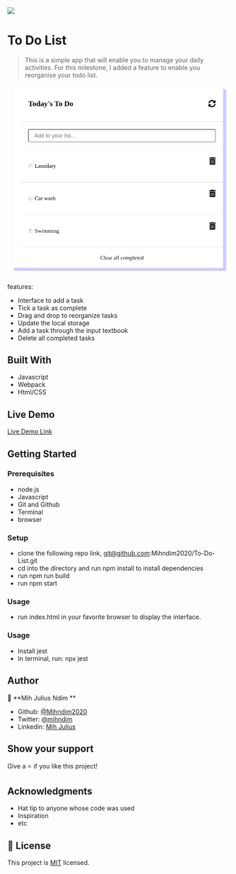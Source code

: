 ![](https://img.shields.io/badge/Microverse-blueviolet)

# To Do List

> This is a simple app that will enable you to manage your daily activities. For this milestone, I added a feature to enable you reorganise your todo list. 

![screenshot](images/todoList.png)

features:
- Interface to add a task 
- Tick a task as complete
- Drag and drop to reorganize tasks
- Update the local storage
- Add a task through the input textbook
- Delete all completed tasks

## Built With

- Javascript
- Webpack
- Html/CSS

## Live Demo

[Live Demo Link](https://mihndim2020.github.io/To-Do-List/)


## Getting Started


### Prerequisites

- node.js
- Javascript
- Git and Github
- Terminal
- browser

### Setup

- clone the following repo link, git@github.com:Mihndim2020/To-Do-List.git
- cd into the directory and run npm install to install dependencies
- run npm run build
- run npm start

### Usage

- run index.html in your favorite browser to display the interface.

### Usage
- Install jest
- In terminal, run: npx jest

## Author

👤 **Mih Julius Ndim **

- Github: [@Mihndim2020](https://github.com/Mihndim2020)
- Twitter: [@mihndim](https://github.com/mih-julius) 
- Linkedin: [Mih Julius](https://www.linkedin.com/mih-julius)

## Show your support

Give a ⭐️ if you like this project!

## Acknowledgments

- Hat tip to anyone whose code was used
- Inspiration
- etc

## 📝 License

This project is [MIT](https://github.com/Mihndim2020/To-Do-List/blob/develop/LICENSE) licensed.